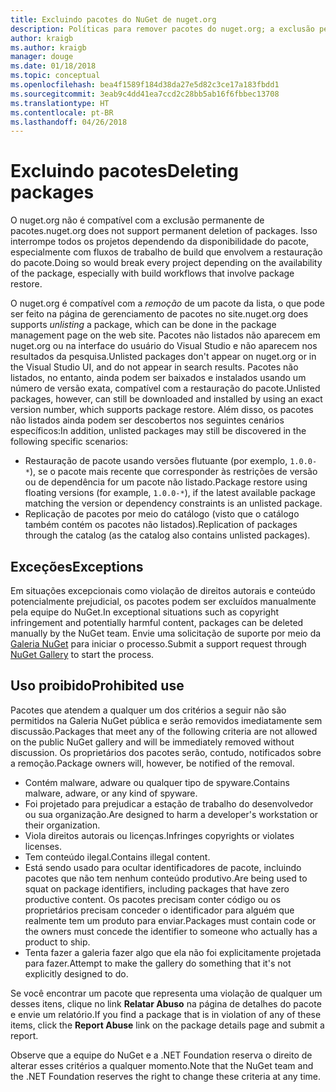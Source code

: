 ```yaml
---
title: Excluindo pacotes do NuGet de nuget.org
description: Políticas para remover pacotes do nuget.org; a exclusão permanente não é compatível, exceto quando os pacotes violam outras políticas.
author: kraigb
ms.author: kraigb
manager: douge
ms.date: 01/18/2018
ms.topic: conceptual
ms.openlocfilehash: bea4f1589f184d38da27e5d82c3ce17a183fbdd1
ms.sourcegitcommit: 3eab9c4dd41ea7ccd2c28bb5ab16f6fbbec13708
ms.translationtype: HT
ms.contentlocale: pt-BR
ms.lasthandoff: 04/26/2018
---
```

# <a name="deleting-packages"></a><span data-ttu-id="22521-103">Excluindo pacotes</span><span class="sxs-lookup"><span data-stu-id="22521-103">Deleting packages</span></span>

<span data-ttu-id="22521-104">O nuget.org não é compatível com a exclusão permanente de pacotes.</span><span class="sxs-lookup"><span data-stu-id="22521-104">nuget.org does not support permanent deletion of packages.</span></span> <span data-ttu-id="22521-105">Isso interrompe todos os projetos dependendo da disponibilidade do pacote, especialmente com fluxos de trabalho de build que envolvem a restauração do pacote.</span><span class="sxs-lookup"><span data-stu-id="22521-105">Doing so would break every project depending on the availability of the package, especially with build workflows that involve package restore.</span></span>

<span data-ttu-id="22521-106">O nuget.org é compatível com a *remoção* de um pacote da lista, o que pode ser feito na página de gerenciamento de pacotes no site.</span><span class="sxs-lookup"><span data-stu-id="22521-106">nuget.org does supports *unlisting* a package, which can be done in the package management page on the web site.</span></span> <span data-ttu-id="22521-107">Pacotes não listados não aparecem em nuget.org ou na interface do usuário do Visual Studio e não aparecem nos resultados da pesquisa.</span><span class="sxs-lookup"><span data-stu-id="22521-107">Unlisted packages don't appear on nuget.org or in the Visual Studio UI, and do not appear in search results.</span></span> <span data-ttu-id="22521-108">Pacotes não listados, no entanto, ainda podem ser baixados e instalados usando um número de versão exata, compatível com a restauração do pacote.</span><span class="sxs-lookup"><span data-stu-id="22521-108">Unlisted packages, however, can still be downloaded and installed by using an exact version number, which supports package restore.</span></span> <span data-ttu-id="22521-109">Além disso, os pacotes não listados ainda podem ser descobertos nos seguintes cenários específicos:</span><span class="sxs-lookup"><span data-stu-id="22521-109">In addition, unlisted packages may still be discovered in the following specific scenarios:</span></span>

- <span data-ttu-id="22521-110">Restauração de pacote usando versões flutuante (por exemplo, `1.0.0-*`), se o pacote mais recente que corresponder às restrições de versão ou de dependência for um pacote não listado.</span><span class="sxs-lookup"><span data-stu-id="22521-110">Package restore using floating versions (for example, `1.0.0-*`), if the latest available package matching the version or dependency constraints is an unlisted package.</span></span>
- <span data-ttu-id="22521-111">Replicação de pacotes por meio do catálogo (visto que o catálogo também contém os pacotes não listados).</span><span class="sxs-lookup"><span data-stu-id="22521-111">Replication of packages through the catalog (as the catalog also contains unlisted packages).</span></span>

## <a name="exceptions"></a><span data-ttu-id="22521-112">Exceções</span><span class="sxs-lookup"><span data-stu-id="22521-112">Exceptions</span></span>

<span data-ttu-id="22521-113">Em situações excepcionais como violação de direitos autorais e conteúdo potencialmente prejudicial, os pacotes podem ser excluídos manualmente pela equipe do NuGet.</span><span class="sxs-lookup"><span data-stu-id="22521-113">In exceptional situations such as copyright infringement and potentially harmful content, packages can be deleted manually by the NuGet team.</span></span> <span data-ttu-id="22521-114">Envie uma solicitação de suporte por meio da [Galeria NuGet](http://www.nuget.org) para iniciar o processo.</span><span class="sxs-lookup"><span data-stu-id="22521-114">Submit a support request through [NuGet Gallery](http://www.nuget.org) to start the process.</span></span>

## <a name="prohibited-use"></a><span data-ttu-id="22521-115">Uso proibido</span><span class="sxs-lookup"><span data-stu-id="22521-115">Prohibited use</span></span>

<span data-ttu-id="22521-116">Pacotes que atendem a qualquer um dos critérios a seguir não são permitidos na Galeria NuGet pública e serão removidos imediatamente sem discussão.</span><span class="sxs-lookup"><span data-stu-id="22521-116">Packages that meet any of the following criteria are not allowed on the public NuGet gallery and will be immediately removed without discussion.</span></span> <span data-ttu-id="22521-117">Os proprietários dos pacotes serão, contudo, notificados sobre a remoção.</span><span class="sxs-lookup"><span data-stu-id="22521-117">Package owners will, however, be notified of the removal.</span></span>

- <span data-ttu-id="22521-118">Contém malware, adware ou qualquer tipo de spyware.</span><span class="sxs-lookup"><span data-stu-id="22521-118">Contains malware, adware, or any kind of spyware.</span></span>
- <span data-ttu-id="22521-119">Foi projetado para prejudicar a estação de trabalho do desenvolvedor ou sua organização.</span><span class="sxs-lookup"><span data-stu-id="22521-119">Are designed to harm a developer's workstation or their organization.</span></span>
- <span data-ttu-id="22521-120">Viola direitos autorais ou licenças.</span><span class="sxs-lookup"><span data-stu-id="22521-120">Infringes copyrights or violates licenses.</span></span>
- <span data-ttu-id="22521-121">Tem conteúdo ilegal.</span><span class="sxs-lookup"><span data-stu-id="22521-121">Contains illegal content.</span></span>
- <span data-ttu-id="22521-122">Está sendo usado para ocultar identificadores de pacote, incluindo pacotes que não tem nenhum conteúdo produtivo.</span><span class="sxs-lookup"><span data-stu-id="22521-122">Are being used to squat on package identifiers, including packages that have zero productive content.</span></span> <span data-ttu-id="22521-123">Os pacotes precisam conter código ou os proprietários precisam conceder o identificador para alguém que realmente tem um produto para enviar.</span><span class="sxs-lookup"><span data-stu-id="22521-123">Packages must contain code or the owners must concede the identifier to someone who actually has a product to ship.</span></span>
- <span data-ttu-id="22521-124">Tenta fazer a galeria fazer algo que ela não foi explicitamente projetada para fazer.</span><span class="sxs-lookup"><span data-stu-id="22521-124">Attempt to make the gallery do something that it's not explicitly designed to do.</span></span>

<span data-ttu-id="22521-125">Se você encontrar um pacote que representa uma violação de qualquer um desses itens, clique no link **Relatar Abuso** na página de detalhes do pacote e envie um relatório.</span><span class="sxs-lookup"><span data-stu-id="22521-125">If you find a package that is in violation of any of these items, click the **Report Abuse** link on the package details page and submit a report.</span></span>

<span data-ttu-id="22521-126">Observe que a equipe do NuGet e a .NET Foundation reserva o direito de alterar esses critérios a qualquer momento.</span><span class="sxs-lookup"><span data-stu-id="22521-126">Note that the NuGet team and the .NET Foundation reserves the right to change these criteria at any time.</span></span>
